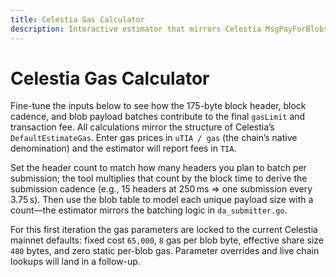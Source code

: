 ```yaml
---
title: Celestia Gas Calculator
description: Interactive estimator that mirrors Celestia MsgPayForBlobs gas logic with a focus on header sizing.
---
```


# Celestia Gas Calculator

Fine-tune the inputs below to see how the 175-byte block header, block cadence, and blob payload batches contribute to the final `gasLimit` and transaction fee. All calculations mirror the structure of Celestia’s `DefaultEstimateGas`. Enter gas prices in `uTIA / gas` (the chain’s native denomination) and the estimator will report fees in `TIA`.

Set the header count to match how many headers you plan to batch per submission; the tool multiplies that count by the block time to derive the submission cadence (e.g., 15 headers at 250 ms ⇒ one submission every 3.75 s). Then use the blob table to model each unique payload size with a count—the estimator mirrors the batching logic in `da_submitter.go`.

For this first iteration the gas parameters are locked to the current Celestia mainnet defaults: fixed cost `65,000`, `8` gas per blob byte, effective share size `480` bytes, and zero static per-blob gas. Parameter overrides and live chain lookups will land in a follow-up.

<CelestiaGasEstimator />
